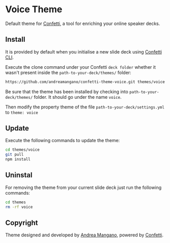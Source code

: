 # Voice Theme
Default theme for [Confetti](https://github.com/andreamangano/confetti-cli), a tool for enriching your online speaker decks.

## Install
It is provided by default when you initialise a new slide deck using [Confetti CLI](https://github.com/andreamangano/confetti-cli).

Execute the clone command under your Confetti `` deck folder `` whether it wasn't present inside the `` path-to-your-deck/themes/ `` folder:

``` bash
https://github.com/andreamangano/confetti-theme-voice.git themes/voice
```

Be sure that the theme has been installed by checking into `` path-to-your-deck/themes/ `` folder. It should go under the name `` voice ``.

Then modify the property theme of the file `` path-to-your-deck/settings.yml `` to `` theme: voice ``

## Update
Execute the following commands to update the theme:

``` bash
cd themes/voice
git pull
npm install
```

## Uninstal
For removing the theme from your current slide deck just run the following commands:

``` bash
cd themes
rm -rf voice
```

## Copyright
Theme designed and developed by [Andrea Mangano](https://github.com/andreamangano), powered by [Confetti](https://github.com/andreamangano/confetti-cli).